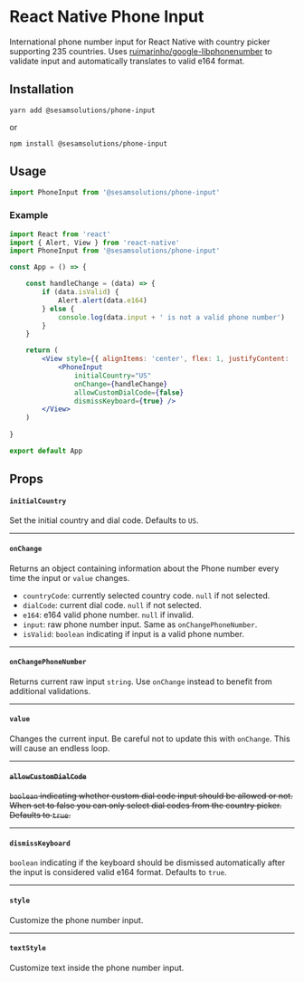 # React Native Phone Input

International phone number input for React Native with country picker supporting 235 countries. Uses [ruimarinho/google-libphonenumber](https://github.com/ruimarinho/google-libphonenumber) to validate input and automatically translates to valid e164 format.

## Installation

```
yarn add @sesamsolutions/phone-input
```

or

```
npm install @sesamsolutions/phone-input
```

## Usage

```jsx
import PhoneInput from '@sesamsolutions/phone-input'
```

### Example

```jsx
import React from 'react'
import { Alert, View } from 'react-native'
import PhoneInput from '@sesamsolutions/phone-input'

const App = () => {

    const handleChange = (data) => {
        if (data.isValid) {
            Alert.alert(data.e164)
        } else {
            console.log(data.input + ' is not a valid phone number')
        }
    }

    return (
        <View style={{ alignItems: 'center', flex: 1, justifyContent: 'center' }}>
            <PhoneInput
                initialCountry="US"
                onChange={handleChange}
                allowCustomDialCode={false}
                dismissKeyboard={true} />
        </View>
    )
    
}

export default App
```

## Props

#### `initialCountry`

Set the initial country and dial code. Defaults to `US`.

---

#### `onChange`

Returns an object containing information about the Phone number every time the input or `value` changes.

* `countryCode`: currently selected country code. `null` if not selected.
* `dialCode`: current dial code. `null` if not selected.
* `e164`: e164 valid phone number. `null` if invalid.
* `input`: raw phone number input. Same as `onChangePhoneNumber`.
* `isValid`: `boolean` indicating if input is a valid phone number.

---

#### `onChangePhoneNumber`

Returns current raw input `string`. Use `onChange` instead to benefit from additional validations.

---

#### `value`

Changes the current input. Be careful not to update this with `onChange`. This will cause an endless loop.

---

#### ~~`allowCustomDialCode`~~

~~`boolean` indicating whether custom dial code input should be allowed or not. When set to false you can only select dial codes from the country picker. Defaults to `true`.~~

---

#### `dismissKeyboard`

`boolean` indicating if the keyboard should be dismissed automatically after the input is considered valid e164 format. Defaults to `true`.

---

#### `style`

Customize the phone number input.

---

#### `textStyle`

Customize text inside the phone number input.

